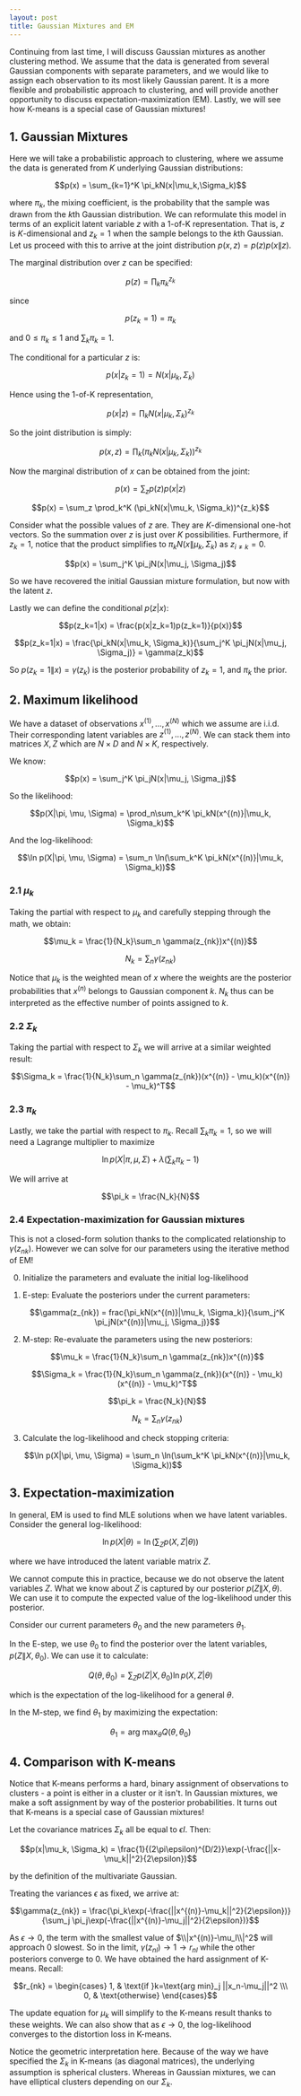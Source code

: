 ```yaml
---
layout: post
title: Gaussian Mixtures and EM
---
```


Continuing from last time, I will discuss Gaussian mixtures as another clustering method. We assume that the data is generated from several Gaussian components with separate parameters, and we would like to assign each observation to its most likely Gaussian parent. It is a more flexible and probabilistic approach to clustering, and will provide another opportunity to discuss expectation-maximization (EM). Lastly, we will see how K-means is a special case of Gaussian mixtures!

## 1. Gaussian Mixtures

Here we will take a probabilistic approach to clustering, where we assume the data is generated from $K$ underlying Gaussian distributions:

$$p(x) = \sum_{k=1}^K \pi_kN(x|\mu_k,\Sigma_k)$$

where $\pi_k$, the mixing coefficient, is the probability that the sample was drawn from the $k$th Gaussian distribution. We can reformulate this model in terms of an explicit latent variable $z$ with a 1-of-K representation. That is, $z$ is $K$-dimensional and $z_k = 1$ when the sample belongs to the $k$th Gaussian. Let us proceed with this to arrive at the joint distribution $p(x, z) = p(z)p(x\|z)$.

The marginal distribution over $z$ can be specified:

$$p(z) = \prod_k \pi_k^{z_k}$$

since

$$p(z_k=1) = \pi_k$$

and $0 \leq \pi_k \leq 1$ and $\sum_k \pi_k=1$.

The conditional for a particular $z$ is:

$$p(x|z_k=1) = N(x|\mu_k, \Sigma_k)$$

Hence using the 1-of-K representation,

$$p(x|z) = \prod_k N(x|\mu_k, \Sigma_k)^{z_k}$$

So the joint distribution is simply:

$$p(x, z) = \prod_k (\pi_kN(x|\mu_k, \Sigma_k))^{z_k}$$

Now the marginal distribution of $x$ can be obtained from the joint:

$$p(x) = \sum_z p(z)p(x|z)$$

$$p(x) = \sum_z \prod_k^K (\pi_kN(x|\mu_k, \Sigma_k))^{z_k}$$

Consider what the possible values of $z$ are. They are $K$-dimensional one-hot vectors. So the summation over $z$ is just over $K$ possibilities. Furthermore, if $z_k=1$, notice that the product simplifies to $\pi_kN(x\|\mu_k, \Sigma_k)$ as $z_{i\neq k} = 0$.

$$p(x) = \sum_j^K \pi_jN(x|\mu_j, \Sigma_j)$$

So we have recovered the initial Gaussian mixture formulation, but now with the latent $z$.

Lastly we can define the conditional $p(z|x)$:

$$p(z_k=1|x) = \frac{p(x|z_k=1)p(z_k=1)}{p(x)}$$

$$p(z_k=1|x) = \frac{\pi_kN(x|\mu_k, \Sigma_k)}{\sum_j^K \pi_jN(x|\mu_j, \Sigma_j)} = \gamma(z_k)$$

So $p(z_k=1\|x) = \gamma(z_k)$ is the posterior probability of $z_k=1$, and $\pi_k$ the prior.

## 2. Maximum likelihood

We have a dataset of observations $x^{(1)}, ..., x^{(N)}$ which we assume are i.i.d. Their corresponding latent variables are $z^{(1)}, ..., z^{(N)}$. We can stack them into matrices $X, Z$ which are $N\times D$ and $N\times K$, respectively.

We know:

$$p(x) = \sum_j^K \pi_jN(x|\mu_j, \Sigma_j)$$

So the likelihood:

$$p(X|\pi, \mu, \Sigma) = \prod_n\sum_k^K \pi_kN(x^{(n)}|\mu_k, \Sigma_k)$$

And the log-likelihood:

$$\ln p(X|\pi, \mu, \Sigma) = \sum_n \ln(\sum_k^K \pi_kN(x^{(n)}|\mu_k, \Sigma_k))$$

### 2.1 $\mu_k$

Taking the partial with respect to $\mu_k$ and carefully stepping through the math, we obtain:

$$\mu_k = \frac{1}{N_k}\sum_n \gamma(z_{nk})x^{(n)}$$

$$N_k = \sum_n \gamma(z_{nk})$$

Notice that $\mu_k$ is the weighted mean of $x$ where the weights are the posterior probabilities that $x^{(n)}$ belongs to Gaussian component $k$. $N_k$ thus can be interpreted as the effective number of points assigned to $k$.

### 2.2 $\Sigma_k$

Taking the partial with respect to $\Sigma_k$ we will arrive at a similar weighted result:

$$\Sigma_k = \frac{1}{N_k}\sum_n \gamma(z_{nk})(x^{(n)} - \mu_k)(x^{(n)} - \mu_k)^T$$

### 2.3 $\pi_k$

Lastly, we take the partial with respect to $\pi_k$. Recall $\sum_k \pi_k = 1$, so we will need a Lagrange multiplier to maximize

$$\ln p(X|\pi, \mu, \Sigma) + \lambda(\sum_k \pi_k - 1)$$

We will arrive at 

$$\pi_k = \frac{N_k}{N}$$

### 2.4 Expectation-maximization for Gaussian mixtures

This is not a closed-form solution thanks to the complicated relationship to $\gamma(z_{nk})$. However we can solve for our parameters using the iterative method of EM!

0. Initialize the parameters and evaluate the initial log-likelihood
1. E-step: Evaluate the posteriors under the current parameters:

    $$\gamma(z_{nk}) = frac{\pi_kN(x^{(n)}|\mu_k, \Sigma_k)}{\sum_j^K \pi_jN(x^{(n)}|\mu_j, \Sigma_j)}$$
2. M-step: Re-evaluate the parameters using the new posteriors:

    $$\mu_k = \frac{1}{N_k}\sum_n \gamma(z_{nk})x^{(n)}$$

    $$\Sigma_k = \frac{1}{N_k}\sum_n \gamma(z_{nk})(x^{(n)} - \mu_k)(x^{(n)} - \mu_k)^T$$

    $$\pi_k = \frac{N_k}{N}$$

    $$N_k = \sum_n \gamma(z_{nk})$$
3. Calculate the log-likelihood and check stopping criteria:

    $$\ln p(X|\pi, \mu, \Sigma) = \sum_n \ln(\sum_k^K \pi_kN(x^{(n)}|\mu_k, \Sigma_k))$$

## 3. Expectation-maximization

In general, EM is used to find MLE solutions when we have latent variables. Consider the general log-likelihood:

$$\ln p(X|\theta) = \ln(\sum_Z p(X, Z|\theta))$$

where we have introduced the latent variable matrix $Z$. 

We cannot compute this in practice, because we do not observe the latent variables $Z$. What we know about $Z$ is captured by our posterior $p(Z\|X, \theta)$. We can use it to compute the expected value of the log-likelihood under this posterior.

Consider our current parameters $\theta_0$ and the new parameters $\theta_1$.

In the E-step, we use $\theta_0$ to find the posterior over the latent variables, $p(Z\|X, \theta_0)$. We can use it to calculate:

$$Q(\theta, \theta_0) = \sum_Z p(Z|X, \theta_0)\ln p(X, Z|\theta)$$

which is the expectation of the log-likelihood for a general $\theta$.

In the M-step, we find $\theta_1$ by maximizing the expectation:

$$\theta_1 = \text{arg max}_{\theta} Q(\theta, \theta_0)$$

## 4. Comparison with K-means

Notice that K-means performs a hard, binary assignment of observations to clusters - a point is either in a cluster or it isn't. In Gaussian mixtures, we make a soft assignment by way of the posterior probabilities. It turns out that K-means is a special case of Gaussian mixtures! 

Let the covariance matrices $\Sigma_k$ all be equal to $\epsilon I$. Then:

$$p(x|\mu_k, \Sigma_k) = \frac{1}{(2\pi\epsilon)^{D/2}}\exp(-\frac{||x-\mu_k||^2}{2\epsilon})$$

by the definition of the multivariate Gaussian.

Treating the variances $\epsilon$ as fixed, we arrive at:

$$\gamma(z_{nk}) = \frac{\pi_k\exp(-\frac{||x^{(n)}-\mu_k||^2}{2\epsilon})}{\sum_j \pi_j\exp(-\frac{||x^{(n)}-\mu_j||^2}{2\epsilon})}$$

As $\epsilon \rightarrow 0$, the term with the smallest value of $\\|x^{(n)}-\mu_l\\|^2$ will approach $0$ slowest. So in the limit, $\gamma(z_{nl}) \rightarrow 1 \rightarrow r_{nl}$ while the other posteriors converge to 0. We have obtained the hard assignment of K-means. Recall:

$$r_{nk} = \begin{cases}
1,  & \text{if }k=\text{arg min}_j ||x_n-\mu_j||^2 \\\
0, & \text{otherwise}
\end{cases}$$

The update equation for $\mu_k$ will simplify to the K-means result thanks to these weights. We can also show that as $\epsilon \rightarrow 0$, the log-likelihood converges to the distortion loss in K-means.

Notice the geometric interpretation here. Because of the way we have specified the $\Sigma_k$ in K-means (as diagonal matrices), the underlying assumption is spherical clusters. Whereas in Gaussian mixtures, we can have elliptical clusters depending on our $\Sigma_k$.